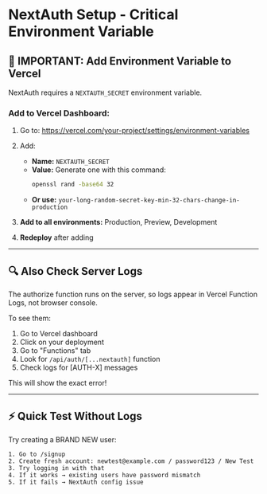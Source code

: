 # NextAuth Setup - Critical Environment Variable

## 🔴 IMPORTANT: Add Environment Variable to Vercel

NextAuth requires a `NEXTAUTH_SECRET` environment variable.

### **Add to Vercel Dashboard:**

1. Go to: https://vercel.com/your-project/settings/environment-variables

2. Add:
   - **Name:** `NEXTAUTH_SECRET`
   - **Value:** Generate one with this command:
     ```bash
     openssl rand -base64 32
     ```
   - **Or use:** `your-long-random-secret-key-min-32-chars-change-in-production`

3. **Add to all environments:** Production, Preview, Development

4. **Redeploy** after adding

---

## 🔍 Also Check Server Logs

The authorize function runs on the server, so logs appear in Vercel Function Logs, not browser console.

To see them:
1. Go to Vercel dashboard
2. Click on your deployment
3. Go to "Functions" tab
4. Look for `/api/auth/[...nextauth]` function
5. Check logs for [AUTH-X] messages

This will show the exact error!

---

## ⚡ Quick Test Without Logs

Try creating a BRAND NEW user:

```
1. Go to /signup
2. Create fresh account: newtest@example.com / password123 / New Test
3. Try logging in with that
4. If it works → existing users have password mismatch
5. If it fails → NextAuth config issue
```

